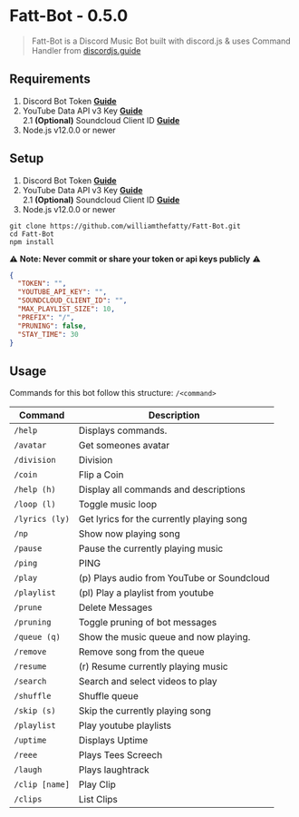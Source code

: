 # Fatt-Bot - 0.5.0
> Fatt-Bot is a Discord Music Bot built with discord.js & uses Command Handler from [discordjs.guide](https://discordjs.guide)

## Requirements

1. Discord Bot Token **[Guide](https://discordjs.guide/preparations/setting-up-a-bot-application.html#creating-your-bot)**
2. YouTube Data API v3 Key **[Guide](https://developers.google.com/youtube/v3/getting-started)**  
2.1 **(Optional)** Soundcloud Client ID **[Guide](https://github.com/zackradisic/node-soundcloud-downloader#client-id)**
3. Node.js v12.0.0 or newer

## Setup

1. Discord Bot Token **[Guide](https://discordjs.guide/preparations/setting-up-a-bot-application.html#creating-your-bot)**
2. YouTube Data API v3 Key **[Guide](https://developers.google.com/youtube/v3/getting-started)**  
2.1 **(Optional)** Soundcloud Client ID **[Guide](https://github.com/zackradisic/node-soundcloud-downloader#client-id)**
3. Node.js v12.0.0 or newer

```
git clone https://github.com/williamthefatty/Fatt-Bot.git
cd Fatt-Bot
npm install
```


⚠️ **Note: Never commit or share your token or api keys publicly** ⚠️

```json
{
  "TOKEN": "",
  "YOUTUBE_API_KEY": "",
  "SOUNDCLOUD_CLIENT_ID": "",
  "MAX_PLAYLIST_SIZE": 10,
  "PREFIX": "/",
  "PRUNING": false,
  "STAY_TIME": 30
}
```


## Usage

Commands for this bot follow this structure: `/<command>`

| Command | Description
|---------|-------------|
| `/help` | Displays commands. |
| `/avatar` | Get someones avatar
| `/division` | Division
| `/coin` | Flip a Coin
| `/help (h)` | Display all commands and descriptions
| `/loop (l)` | Toggle music loop
| `/lyrics (ly)` | Get lyrics for the currently playing song
| `/np` | Show now playing song
| `/pause` | Pause the currently playing music
| `/ping` | PING
| `/play` | (p) Plays audio from YouTube or Soundcloud
| `/playlist` | (pl) Play a playlist from youtube
| `/prune` | Delete Messages
| `/pruning` | Toggle pruning of bot messages
| `/queue (q)` | Show the music queue and now playing.
| `/remove` | Remove song from the queue
| `/resume` | (r) Resume currently playing music
| `/search` | Search and select videos to play
| `/shuffle` | Shuffle queue
| `/skip (s)` | Skip the currently playing song
| `/playlist` | Play youtube playlists
| `/uptime` | Displays Uptime
| `/reee` | Plays Tees Screech
| `/laugh` | Plays laughtrack
| `/clip [name]` | Play Clip
| `/clips` | List Clips